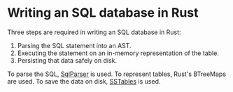 # Writing an SQL database in Rust

Three steps are required in writing an SQL database in Rust:

1. Parsing the SQL statement into an AST.
2. Executing the statement on an in-memory representation of the table.
3. Persisting that data safely on disk.

To parse the SQL, [SqlParser](https://github.com/sqlparser-rs/sqlparser-rs) is used.
To represent tables, Rust's BTreeMaps are used.
To save the data on disk, [SSTables](https://github.com/ikatson/rust-sstb) is used.
